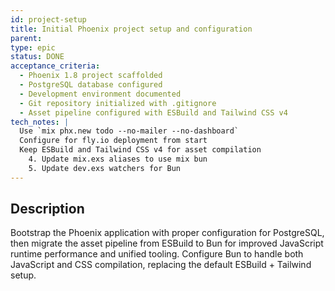 ```yaml
---
id: project-setup
title: Initial Phoenix project setup and configuration
parent: 
type: epic
status: DONE
acceptance_criteria:
  - Phoenix 1.8 project scaffolded
  - PostgreSQL database configured
  - Development environment documented
  - Git repository initialized with .gitignore
  - Asset pipeline configured with ESBuild and Tailwind CSS v4
tech_notes: |
  Use `mix phx.new todo --no-mailer --no-dashboard`
  Configure for fly.io deployment from start
  Keep ESBuild and Tailwind CSS v4 for asset compilation
    4. Update mix.exs aliases to use mix bun
    5. Update dev.exs watchers for Bun
---
```


## Description

Bootstrap the Phoenix application with proper configuration for PostgreSQL, then migrate the asset pipeline from ESBuild to Bun for improved JavaScript runtime performance and unified tooling. Configure Bun to handle both JavaScript and CSS compilation, replacing the default ESBuild + Tailwind setup.